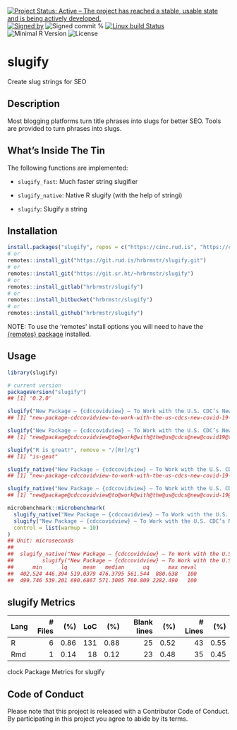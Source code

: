 
[![Project Status: Active – The project has reached a stable, usable
state and is being actively
developed.](https://www.repostatus.org/badges/latest/active.svg)](https://www.repostatus.org/#active)
[![Signed
by](https://img.shields.io/badge/Keybase-Verified-brightgreen.svg)](https://keybase.io/hrbrmstr)
![Signed commit
%](https://img.shields.io/badge/Signed_Commits-100%25-lightgrey.svg)
[![Linux build
Status](https://travis-ci.org/hrbrmstr/slugify.svg?branch=master)](https://travis-ci.org/hrbrmstr/slugify)  
![Minimal R
Version](https://img.shields.io/badge/R%3E%3D-3.6.0-blue.svg)
![License](https://img.shields.io/badge/License-MIT-blue.svg)

# slugify

Create slug strings for SEO

## Description

Most blogging platforms turn title phrases into slugs for better SEO.
Tools are provided to turn phrases into slugs.

## What’s Inside The Tin

The following functions are implemented:

  - `slugify_fast`: Much faster string slugifier

  - `slugify_native`: Native R slugify (with the help of stringi)

  - `slugify`: Slugify a string

## Installation

``` r
install.packages("slugify", repos = c("https://cinc.rud.is", "https://cloud.r-project.org/"))
# or
remotes::install_git("https://git.rud.is/hrbrmstr/slugify.git")
# or
remotes::install_git("https://git.sr.ht/~hrbrmstr/slugify")
# or
remotes::install_gitlab("hrbrmstr/slugify")
# or
remotes::install_bitbucket("hrbrmstr/slugify")
# or
remotes::install_github("hrbrmstr/slugify")
```

NOTE: To use the ‘remotes’ install options you will need to have the
[{remotes} package](https://github.com/r-lib/remotes) installed.

## Usage

``` r
library(slugify)

# current version
packageVersion("slugify")
## [1] '0.2.0'
```

``` r
slugify("New Package — {cdccovidview} — To Work with the U.S. CDC’s New COVID-19 Trackers: COVIDView and COVID-NET")
## [1] "new-package-cdccovidview-to-work-with-the-us-cdcs-new-covid-19-trackers-covidview-and-covid-net"

slugify("New Package — {cdccovidview} — To Work with the U.S. CDC’s New COVID-19 Trackers: COVIDView and COVID-NET", replacement = "@")
## [1] "new@package@cdccovidview@to@work@with@the@us@cdcs@new@covid19@trackers@covidview@and@covidnet"

slugify("R is great!", remove = "/[Rr]/g")
## [1] "is-geat"
```

``` r
slugify_native("New Package — {cdccovidview} — To Work with the U.S. CDC’s New COVID-19 Trackers: COVIDView and COVID-NET")
## [1] "new-package-cdccovidview-to-work-with-the-us-cdcs-new-covid-19-trackers-covidview-and-covid-net"

slugify_native("New Package — {cdccovidview} — To Work with the U.S. CDC’s New COVID-19 Trackers: COVIDView and COVID-NET", repl = "@")
## [1] "new@package@cdccovidview@to@work@with@the@us@cdcs@new@covid-19@trackers@covidview@and@covid-net"
```

``` r
microbenchmark::microbenchmark(
  slugify_native("New Package — {cdccovidview} — To Work with the U.S. CDC’s New COVID-19 Trackers: COVIDView and COVID-NET"),
  slugify("New Package — {cdccovidview} — To Work with the U.S. CDC’s New COVID-19 Trackers: COVIDView and COVID-NET"),
  control = list(warmup = 10)
)
## Unit: microseconds
##                                                                                                                         expr
##  slugify_native("New Package — {cdccovidview} — To Work with the U.S. CDC’s New COVID-19 Trackers: COVIDView and COVID-NET")
##         slugify("New Package — {cdccovidview} — To Work with the U.S. CDC’s New COVID-19 Trackers: COVIDView and COVID-NET")
##      min      lq     mean   median      uq      max neval
##  402.524 446.394 519.0379 476.3795 561.544  880.638   100
##  499.746 539.201 690.6867 571.3005 760.809 2282.490   100
```

## slugify Metrics

| Lang | \# Files |  (%) | LoC |  (%) | Blank lines |  (%) | \# Lines |  (%) |
| :--- | -------: | ---: | --: | ---: | ----------: | ---: | -------: | ---: |
| R    |        6 | 0.86 | 131 | 0.88 |          25 | 0.52 |       43 | 0.55 |
| Rmd  |        1 | 0.14 |  18 | 0.12 |          23 | 0.48 |       35 | 0.45 |

clock Package Metrics for slugify

## Code of Conduct

Please note that this project is released with a Contributor Code of
Conduct. By participating in this project you agree to abide by its
terms.
